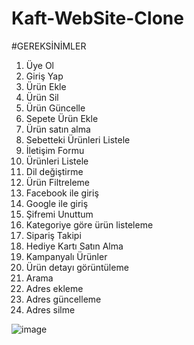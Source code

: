 # Kaft-WebSite-Clone

#GEREKSİNİMLER
1.	 Üye Ol
2.	 Giriş Yap
3.	 Ürün Ekle
4.	Ürün Sil
5.	Ürün Güncelle
6.	Sepete Ürün Ekle
7.	Ürün satın alma
8.	 Sebetteki Ürünleri Listele
9.	İletişim Formu
10.	Ürünleri Listele
11.	Dil değiştirme
12.	 Ürün Filtreleme
13.	Facebook ile giriş
14.	Google ile giriş
15.	 Şifremi Unuttum
16.	Kategoriye göre ürün listeleme
17.	Sipariş Takipi
18.	Hediye Kartı Satın Alma
19.	Kampanyalı Ürünler
20.	Ürün detayı görüntüleme
21.	 Arama
22.	Adres ekleme
23.	 Adres güncelleme
24.	Adres silme

![image](https://github.com/isaulutepe/Kaft-WebSite-Clone/assets/111301580/bfa9221c-016f-4ba1-9b89-d25a682ddf41)
